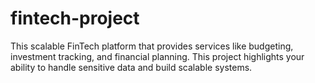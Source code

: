 # fintech-project
This scalable FinTech platform that provides services like budgeting, investment tracking, and financial planning. This project highlights your ability to handle sensitive data and build scalable systems.
